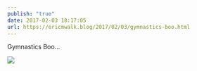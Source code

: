 ```yaml
---
publish: "true"
date: 2017-02-03 18:17:05
url: https://ericmwalk.blog/2017/02/03/gymnastics-boo.html
---
```


Gymnastics Boo...

![](https://ericmwalk.blog/uploads/2022/0a23ec3e2f.jpg)
